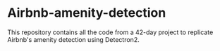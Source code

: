 # Airbnb-amenity-detection
This repository contains all the code from a 42-day project to replicate Airbnb's amenity detection using Detectron2.
